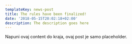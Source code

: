 ```yaml
---
templateKey: news-post
title: The rules have been finalized!
date: '2018-05-15T20:02:18+02:00'
description: The description goes here
---
```

Napuni ovaj content do kraja, ovaj post je samo placeholder.
